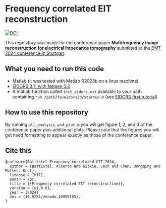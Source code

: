 # Frequency correlated EIT reconstruction

[![DOI](https://zenodo.org/badge/784914338.svg)](https://zenodo.org/doi/10.5281/zenodo.10959765)

This repository was made for the conference paper __Multifrequency image reconstruction for electrical impedance tomography__
submitted to the [BMT 2024 conference in Stuttgart](https://www.vde.com/bmt).


## What you need to run this code

- Matlab (it was tested with Matlab R2023b on a linux machine)
- [EIDORS 3.11 with Netgen 5.3](https://eidors3d.sourceforge.net/)
- A matlab function called `init_eidors.mat` available to your path containing
`run /path/to/eidors3d/startup.m` (see [EIDORS first tutorial](https://eidors3d.sourceforge.net/tutorial/EIDORS_basics/one_line.shtml))


## How to use this repository

By running `all_analysis_and_plot.m` you will get figure 1, 2, and 3 of the conference paper
plus additional plots.
Please note that the figures you will get need formatting to appear exactly as those of the conference paper.


## Cite this

    @software{Battistel_Frequency_correlated_EIT_2024,
      author = {Battistel, Alberto and Wilkie, Jack and Chen, Rongqing and Möller, Knut},
      license = {MIT},
      month = apr,
      title = {{Frequency correlated EIT reconstruction}},
      version = {v1.0.0},
      year = {2024}
      doi = {10.5281/zenodo.10959765},
    }
